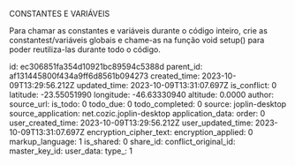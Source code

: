 CONSTANTES E VARIÁVEIS

Para chamar as constantes e variáveis durante o código inteiro, crie as constantest/variáveis globais e chame-as na função void setup() para poder reutiliza-las durante todo o código.

id: ec306851fa354d10921bc89594c5388d
parent_id: af131445800f434a9ff6d8561b094273
created_time: 2023-10-09T13:29:56.212Z
updated_time: 2023-10-09T13:31:07.697Z
is_conflict: 0
latitude: -23.55051990
longitude: -46.63330940
altitude: 0.0000
author: 
source_url: 
is_todo: 0
todo_due: 0
todo_completed: 0
source: joplin-desktop
source_application: net.cozic.joplin-desktop
application_data: 
order: 0
user_created_time: 2023-10-09T13:29:56.212Z
user_updated_time: 2023-10-09T13:31:07.697Z
encryption_cipher_text: 
encryption_applied: 0
markup_language: 1
is_shared: 0
share_id: 
conflict_original_id: 
master_key_id: 
user_data: 
type_: 1